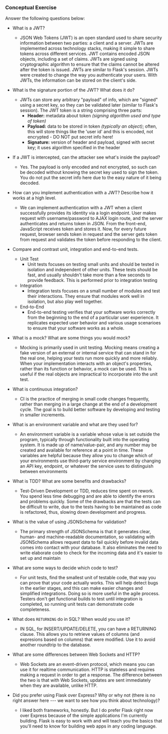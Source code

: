 ### Conceptual Exercise

Answer the following questions below:

- What is a JWT?
  - JSON Web Tokens (JWT) is an open standard used to share security information between two parties: a client and a server. JWTs are implemented across technology stacks, making it simple to share tokens across different services. JWT contains encoded JSON objects, including a set of claims. JWTs are signed using cryptographic algorithm to ensure that the claims cannot be altered after the token is issued. JWTs are similar to Flask's session. JWTs were created to change the way you authenticate your users. With JWTs, the information can be stored on the client's side. 

- What is the signature portion of the JWT?  What does it do?
  - JWTs can store any arbitrary "payload" of info, which are "signed" using a secret key, so they can be validated later (similar to Flask's session). The JWT token is a string comprising three parts:
    - **Header:** metadata about token *(signing algorithm used and type of token)*
    - **Payload:** data to be stored in token *(typically an object)*; often, this will store things like the 'user id' and this is encoded, not encrypted - DO NOT put secret info here!
    - **Signature:** version of header and payload, signed with secret key; it uses algorithm specified in the header

- If a JWT is intercepted, can the attacker see what's inside the payload?
  - Yes. The payload is only encoded and not encrypted, so such can be decoded without knowing the secret key used to sign the token. You do not put the secret info here due to the easy nature of it being decoded.

- How can you implement authentication with a JWT?  Describe how it works at a high level.
  - We can implement authentication with a JWT when a client successfully provides its identity via a login endpoint. User makes request with username/password to AJAX login route, and the server authenticates and returns token in JSON. From the front-end, JavaScript receives token and stores it. Now, for every future request, browser sends token in request and the server gets token from request and validates the token before responding to the client.

- Compare and contrast unit, integration and end-to-end tests.
  - Unit Test
    - Unit tests focuses on testing small units and should be tested in isolation and independent of other units. These tests should be fast, and usually shouldn't take more than a few seconds to provide feedback. This is performed prior to integration testing
  - Integration
    - Integration tests focuses on a small number of modules and test their interactions. They ensure that modules work well in isolation, but also play well together.
  - End-to-End
    - End-to-end testing verifies that your software works correctly from the beginning to the end of a particular user experience. It replicates expected user behavior and various usage scenarioes to ensure that your software works as a whole. 

- What is a mock? What are some things you would mock?
  - Mocking is primarily used in unit testing. Mocking means creating a fake version of an external or internal service that can stand in for the real one, helping your tests run more quickly and more reliably. When your implementation interacts with an object's properties, rather than its function or behavior, a mock can be used. This is useful if the real objects are impractical to incorporate into the unit test.

- What is continuous integration?
  - CI is the practice of merging in small code changes frequently, rather than merging in a large change at the end of a development cycle. The goal is to build better software by developing and testing in smaller increments.

- What is an environment variable and what are they used for?
  - An environment variable is a variable whose value is set outside the program, typically through functionality built into the operating system. It is made up of name/value-pair, and any number may be created and available for reference at a point in time. These variables are helpful because they allow you to change which of your environments use third-party service environment by changing an API key, endpoint, or whatever the service uses to distinguish between environments

- What is TDD? What are some benefits and drawbacks?
  - Test-Driven Development or TDD, reduces time spent on rework. You spend less time debugging and are able to identify the errors and problems quickly. Some of the drawbacks are that the tests can be difficult to write, due to the tests having to be maintained as code is refactored, thus, slowing down development and progress.

- What is the value of using JSONSchema for validation?
  - The primary strength of JSONSchema is that it generates clear, human- and machine-readable documentation, so validating with JSONSchema allows request data to fail quickly before invalid data comes into contact with your database. It also eliminates the need to write elaborate code to check for the incoming data and it's easier to set up and maintain

- What are some ways to decide which code to test?
  - For unit tests, find the smallest unit of testable code, that way you can prove that your code actually works. This will help detect bugs in the earlier stages, and this can make easier changes and simplified integrations. Doing so is more useful in the agile process. Testers don't get functional builds to test until integration is completed, so running unit tests can demonstrate code completeness.

- What does `RETURNING` do in SQL? When would you use it?
  - IN SQL, for INSERT/UPDATE/DELETE, you can have a RETURNING clause. This allows you to retrieve values of columns (and expresions based on columns) that were modified. Use it to avoid another roundtrip to the database.

- What are some differences between Web Sockets and HTTP?
  - Web Sockets are an event-driven protocol, which means you can use it for realtime communication. HTTP is stateless and requires making a request in order to get a response. The difference between the two is that with Web Sockets, updates are sent immediately when they are available, unlike HTTP.

- Did you prefer using Flask over Express? Why or why not (there is no right
  answer here --- we want to see how you think about technology)?
  - I liked both frameworks, honestly. But I do prefer Flask right now over Express because of the simple applications I'm currently building. Flask is easy to work with and will teach you the basics that you'll need to know for building web apps in any coding language. 